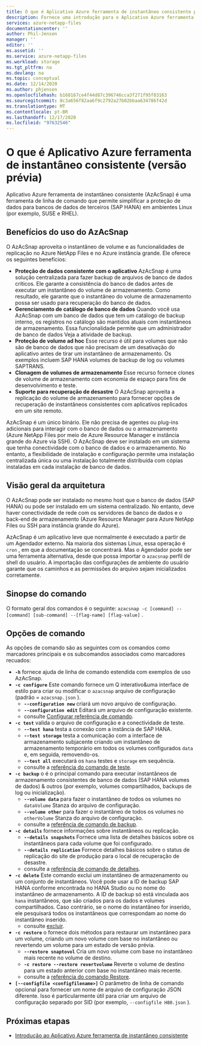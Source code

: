 ```yaml
---
title: O que é Aplicativo Azure ferramenta de instantâneo consistente para Azure NetApp Files | Microsoft Docs
description: Fornece uma introdução para o Aplicativo Azure ferramenta de instantâneo consistente que você pode usar com Azure NetApp Files.
services: azure-netapp-files
documentationcenter: ''
author: Phil-Jensen
manager: ''
editor: ''
ms.assetid: ''
ms.service: azure-netapp-files
ms.workload: storage
ms.tgt_pltfrm: na
ms.devlang: na
ms.topic: conceptual
ms.date: 12/14/2020
ms.author: phjensen
ms.openlocfilehash: b168167ce4f44d87c396746cca3f271f95f83163
ms.sourcegitcommit: 8c3a656f82aa6f9c2792a27b02bbaa634786f42d
ms.translationtype: MT
ms.contentlocale: pt-BR
ms.lasthandoff: 12/17/2020
ms.locfileid: "97632546"
---
```

# <a name="what-is-azure-application-consistent-snapshot-tool-preview"></a>O que é Aplicativo Azure ferramenta de instantâneo consistente (versão prévia)

Aplicativo Azure ferramenta de instantâneo consistente (AzAcSnap) é uma ferramenta de linha de comando que permite simplificar a proteção de dados para bancos de dados de terceiros (SAP HANA) em ambientes Linux (por exemplo, SUSE e RHEL).  

## <a name="benefits-of-using-azacsnap"></a>Benefícios do uso do AzAcSnap

O AzAcSnap aproveita o instantâneo de volume e as funcionalidades de replicação no Azure NetApp Files e no Azure instância grande.  Ele oferece os seguintes benefícios:

- **Proteção de dados consistente com o aplicativo** AzAcSnap é uma solução centralizada para fazer backup de arquivos de banco de dados críticos. Ele garante a consistência do banco de dados antes de executar um instantâneo do volume de armazenamento. Como resultado, ele garante que o instantâneo do volume de armazenamento possa ser usado para recuperação do banco de dados.
- **Gerenciamento de catálogo de banco de dados** Quando você usa AzAcSnap com um banco de dados que tem um catálogo de backup interno, os registros no catálogo são mantidos atuais com instantâneos de armazenamento.  Essa funcionalidade permite que um administrador de banco de dados Veja a atividade de backup.
- **Proteção de volume ad hoc** Esse recurso é útil para volumes que não são de banco de dados que não precisam de um desativação do aplicativo antes de tirar um instantâneo de armazenamento.  Os exemplos incluem SAP HANA volumes de backup de log ou volumes SAPTRANS.
- **Clonagem de volumes de armazenamento** Esse recurso fornece clones de volume de armazenamento com economia de espaço para fins de desenvolvimento e teste.
- **Suporte para recuperação de desastre** O AzAcSnap aproveita a replicação do volume de armazenamento para fornecer opções de recuperação de instantâneos consistentes com aplicativos replicados em um site remoto.

AzAcSnap é um único binário.  Ele não precisa de agentes ou plug-ins adicionais para interagir com o banco de dados ou o armazenamento (Azure NetApp Files por meio de Azure Resource Manager e instância grande do Azure via SSH).  O AzAcSnap deve ser instalado em um sistema que tenha conectividade com o banco de dados e o armazenamento.  No entanto, a flexibilidade de instalação e configuração permite uma instalação centralizada única ou uma instalação totalmente distribuída com cópias instaladas em cada instalação de banco de dados.

## <a name="architecture-overview"></a>Visão geral da arquitetura

O AzAcSnap pode ser instalado no mesmo host que o banco de dados (SAP HANA) ou pode ser instalado em um sistema centralizado.  No entanto, deve haver conectividade de rede com os servidores de banco de dados e o back-end de armazenamento (Azure Resource Manager para Azure NetApp Files ou SSH para instância grande do Azure).

AzAcSnap é um aplicativo leve que normalmente é executado a partir de um Agendador externo.  Na maioria dos sistemas Linux, essa operação é `cron` , em que a documentação se concentrará.  Mas o Agendador pode ser uma ferramenta alternativa, desde que possa importar o `azacsnap` perfil de shell do usuário.  A importação das configurações de ambiente do usuário garante que os caminhos e as permissões do arquivo sejam inicializados corretamente.

## <a name="command-synopsis"></a>Sinopse do comando

O formato geral dos comandos é o seguinte: `azacsnap -c [command] --[command] [sub-command] --[flag-name] [flag-value]` .

## <a name="command-options"></a>Opções de comando

As opções de comando são as seguintes com os comandos como marcadores principais e os subcomandos associados como marcadores recuados:

- **`-h`** fornece ajuda de linha de comando estendida com exemplos de uso AzAcSnap.
- **`-c configure`** Este comando fornece um Q interativo&uma interface de estilo para criar ou modificar o `azacsnap` arquivo de configuração (padrão = `azacsnap.json` ).
  - **`--configuration new`** criará um novo arquivo de configuração.
  - **`--configuration edit`** Editará um arquivo de configuração existente.
  - consulte [Configurar referência de comando](azacsnap-cmd-ref-configure.md).
- **`-c test`** valida o arquivo de configuração e a conectividade de teste.
  - **`--test hana`**  testa a conexão com a instância de SAP HANA.
  - **`--test storage`** testa a comunicação com a interface de armazenamento subjacente criando um instantâneo de armazenamento temporário em todos os volumes configurados `data` e, em seguida, removendo-os.
  - **`--test all`** executará os `hana` testes e `storage` em sequência.
  - consulte a [referência do comando de teste](azacsnap-cmd-ref-test.md).
- **`-c backup`** o é o principal comando para executar instantâneos de armazenamento consistentes de banco de dados (SAP HANA volumes de dados) & outros (por exemplo, volumes compartilhados, backups de log ou inicialização).
  - **`--volume data`** para fazer o instantâneo de todos os volumes no `dataVolume` Stanza do arquivo de configuração.
  - **`--volume other`** para fazer o instantâneo de todos os volumes no `otherVolume` Stanza do arquivo de configuração.
  - consulte a [referência de comando de backup](azacsnap-cmd-ref-backup.md).
- **`-c details`** fornece informações sobre instantâneos ou replicação.
  - **`--details snapshots`** Fornece uma lista de detalhes básicos sobre os instantâneos para cada volume que foi configurado.
  - **`--details replication`** Fornece detalhes básicos sobre o status de replicação do site de produção para o local de recuperação de desastre.
  - consulte a [referência de comando de detalhes](azacsnap-cmd-ref-details.md).
- **`-c delete`** Este comando exclui um instantâneo de armazenamento ou um conjunto de instantâneos. Você pode usar a ID de backup SAP HANA conforme encontrada no HANA Studio ou no nome do instantâneo de armazenamento. A ID de backup só está vinculada aos `hana` instantâneos, que são criados para os dados e volumes compartilhados. Caso contrário, se o nome do instantâneo for inserido, ele pesquisará todos os instantâneos que correspondam ao nome do instantâneo inserido.
  - consulte [excluir](azacsnap-cmd-ref-delete.md).
- **`-c restore`** o fornece dois métodos para restaurar um instantâneo para um volume, criando um novo volume com base no instantâneo ou revertendo um volume para um estado de versão prévia.
  - **`--restore snaptovol`** Cria um novo volume com base no instantâneo mais recente no volume de destino.
  - **`-c restore --restore revertvolume`** Reverte o volume de destino para um estado anterior com base no instantâneo mais recente.
  - consulte a [referência do comando Restore](azacsnap-cmd-ref-restore.md).
- **`[--configfile <configfilename>]`** O parâmetro de linha de comando opcional para fornecer um nome de arquivo de configuração JSON diferente.  Isso é particularmente útil para criar um arquivo de configuração separado por SID (por exemplo, `--configfile H80.json` ).

## <a name="next-steps"></a>Próximas etapas

- [Introdução ao Aplicativo Azure ferramenta de instantâneo consistente](azacsnap-get-started.md)
